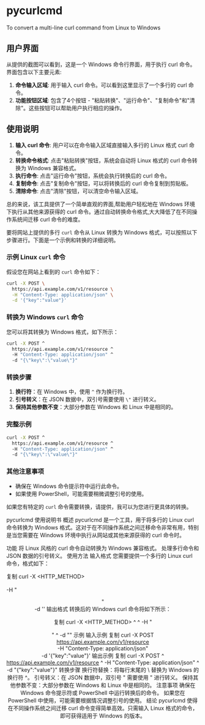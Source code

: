 # pycurlcmd
To convert a multi-line curl command from Linux to Windows

## 用户界面

从提供的截图可以看到，这是一个 Windows 命令行界面，用于执行 curl 命令。界面包含以下主要元素:

1. **命令输入区域**: 用于输入 curl 命令。可以看到这里显示了一个多行的 curl 命令。
2. **功能按钮区域**: 包含了4个按钮 - "粘贴转换"、"运行命令"、"复制命令"和"清除"。这些按钮可以帮助用户执行相应的操作。

## 使用说明

1. **输入 curl 命令**: 用户可以在命令输入区域直接输入多行的 Linux 格式 curl 命令。
2. **转换命令格式**: 点击"粘贴转换"按钮，系统会自动将 Linux 格式的 curl 命令转换为 Windows 兼容格式。
3. **执行命令**: 点击"运行命令"按钮，系统会执行转换后的 curl 命令。
4. **复制命令**: 点击"复制命令"按钮，可以将转换后的 curl 命令复制到剪贴板。
5. **清除命令**: 点击"清除"按钮，可以清空命令输入区域。

总的来说，该工具提供了一个简单直观的界面,帮助用户轻松地在 Windows 环境下执行从其他来源获得的 curl 命令。通过自动转换命令格式,大大降低了在不同操作系统间迁移 curl 命令的难度。

要将网站上提供的多行 `curl` 命令从 Linux 转换为 Windows 格式，可以按照以下步骤进行。下面是一个示例和转换的详细说明。

### 示例 Linux `curl` 命令

假设您在网站上看到的 `curl` 命令如下：

```bash
curl -X POST \
  https://api.example.com/v1/resource \
  -H "Content-Type: application/json" \
  -d '{"key":"value"}'
```

### 转换为 Windows `curl` 命令

您可以将其转换为 Windows 格式，如下所示：

```cmd
curl -X POST ^
  https://api.example.com/v1/resource ^
  -H "Content-Type: application/json" ^
  -d "{\"key\":\"value\"}"
```

### 转换步骤

1. **换行符**：在 Windows 中，使用 `^` 作为换行符。
2. **引号转义**：在 JSON 数据中，双引号需要使用 `\"` 进行转义。
3. **保持其他参数不变**：大部分参数在 Windows 和 Linux 中是相同的。

### 完整示例

```cmd
curl -X POST ^
  https://api.example.com/v1/resource ^
  -H "Content-Type: application/json" ^
  -d "{\"key\":\"value\"}"
```

### 其他注意事项

- 确保在 Windows 命令提示符中运行此命令。
- 如果使用 PowerShell，可能需要稍微调整引号的使用。

如果您有特定的 `curl` 命令需要转换，请提供，我可以为您进行更具体的转换。

pycurlcmd 使用说明书
概述
pycurlcmd 是一个工具，用于将多行的 Linux curl 命令转换为 Windows 格式。这对于在不同操作系统之间迁移命令非常有用，特别是当您需要在 Windows 环境中执行从网站或其他来源获得的 curl 命令时。

功能
将 Linux 风格的 curl 命令自动转换为 Windows 兼容格式。
处理多行命令和 JSON 数据的引号转义。
使用方法
输入格式
您需要提供一个多行的 Linux curl 命令，格式如下：

复制
curl -X <HTTP_METHOD> \
  <URL> \
  -H "<HEADER>" \
  -d '<DATA>'
输出格式
转换后的 Windows curl 命令将如下所示：

复制
curl -X <HTTP_METHOD> ^
  <URL> ^
  -H "<HEADER>" ^
  -d "<DATA>"
示例
输入示例
复制
curl -X POST \
  https://api.example.com/v1/resource \
  -H "Content-Type: application/json" \
  -d '{"key":"value"}'
输出示例
复制
curl -X POST ^
  https://api.example.com/v1/resource ^
  -H "Content-Type: application/json" ^
  -d "{\"key\":\"value\"}"
转换步骤
换行符替换：将每行末尾的 \ 替换为 Windows 的换行符 ^。
引号转义：在 JSON 数据中，双引号 " 需要使用 \" 进行转义。
保持其他参数不变：大部分参数在 Windows 和 Linux 中是相同的。
注意事项
确保在 Windows 命令提示符或 PowerShell 中运行转换后的命令。
如果您在 PowerShell 中使用，可能需要根据情况调整引号的使用。
结论
pycurlcmd 使得在不同操作系统之间迁移 curl 命令变得简单高效。只需输入 Linux 格式的命令，即可获得适用于 Windows 的版本。

